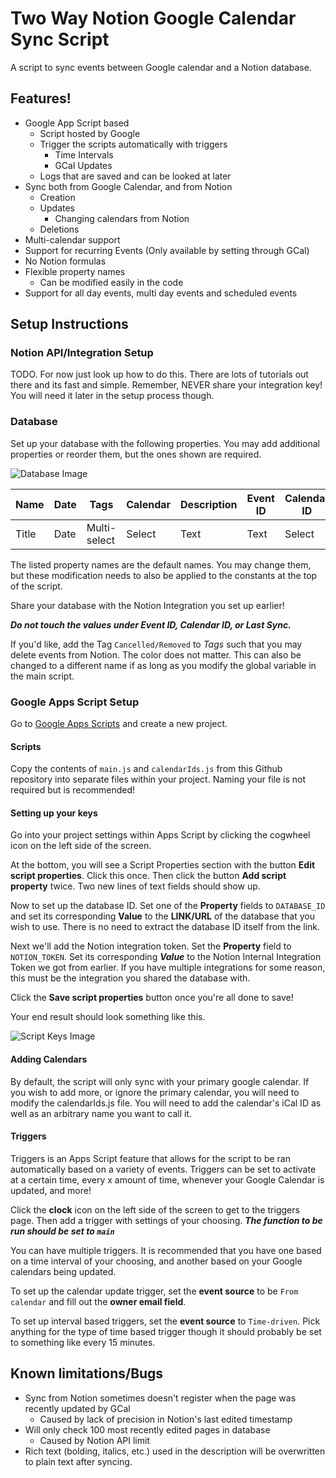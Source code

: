 # Two Way Notion Google Calendar Sync Script

A script to sync events between Google calendar and a Notion database.

## Features!

- Google App Script based
  - Script hosted by Google
  - Trigger the scripts automatically with triggers
    - Time Intervals
    - GCal Updates
  - Logs that are saved and can be looked at later
- Sync both from Google Calendar, and from Notion
  - Creation
  - Updates
    - Changing calendars from Notion
  - Deletions
- Multi-calendar support
- Support for recurring Events (Only available by setting through GCal)
- No Notion formulas
- Flexible property names
  - Can be modified easily in the code
- Support for all day events, multi day events and scheduled events

## Setup Instructions

### Notion API/Integration Setup

TODO. For now just look up how to do this. There are lots of tutorials out there and its fast and simple. Remember, NEVER share your integration key! You will need it later in the setup process though.

### Database

Set up your database with the following properties. You may add additional properties or reorder them, but the ones shown are required.

![Database Image](https://github.com/hk21702/Notion-Google-Cal-JS/blob/main/images/database.png?raw=true)

| Name  | Date | Tags         | Calendar | Description | Event ID | Calendar ID | Last Sync |
| ----- | ---- | ------------ | -------- | ----------- | -------- | ----------- | --------- |
| Title | Date | Multi-select | Select   | Text        | Text     | Select      | Date      |

The listed property names are the default names. You may change them, but these modification needs to also be applied to the constants at the top of the script.

Share your database with the Notion Integration you set up earlier!

**_Do not touch the values under Event ID, Calendar ID, or Last Sync._**

If you'd like, add the Tag `Cancelled/Removed` to _Tags_ such that you may delete events from Notion. The color does not matter. This can also be changed to a different name if as long as you modify the global variable in the main script.

### Google Apps Script Setup

Go to [Google Apps Scripts](https://script.google.com/home/start) and create a new project.

#### Scripts

Copy the contents of `main.js` and `calendarIds.js` from this Github repository into separate files within your project. Naming your file is not required but is recommended!

#### Setting up your keys

Go into your project settings within Apps Script by clicking the cogwheel icon on the left side of the screen.

At the bottom, you will see a Script Properties section with the button **Edit script properties**. Click this once. Then click the button **Add script property** twice. Two new lines of text fields should show up.

Now to set up the database ID. Set one of the **Property** fields to `DATABASE_ID` and set its corresponding **Value** to the **LINK/URL** of the database that you wish to use. There is no need to extract the database ID itself from the link.

Next we'll add the Notion integration token. Set the **Property** field to `NOTION_TOKEN`. Set its corresponding **_Value_** to the Notion Internal Integration Token we got from earlier. If you have multiple integrations for some reason, this must be the integration you shared the database with.

Click the **Save script properties** button once you're all done to save!

Your end result should look something like this.

![Script Keys Image](https://github.com/hk21702/Notion-Google-Cal-JS/blob/main/images/script_keys.png?raw=true)

#### Adding Calendars

By default, the script will only sync with your primary google calendar. If you wish to add more, or ignore the primary calendar, you will need to modify the calendarIds.js file. You will need to add the calendar's iCal ID as well as an arbitrary name you want to call it.

#### Triggers

Triggers is an Apps Script feature that allows for the script to be ran automatically based on a variety of events. Triggers can be set to activate at a certain time, every x amount of time, whenever your Google Calendar is updated, and more!

Click the **clock** icon on the left side of the screen to get to the triggers page. Then add a trigger with settings of your choosing. ***The function to be run should be set to ```main```***

You can have multiple triggers. It is recommended that you have one based on a time interval of your choosing, and another based on your Google calendars being updated. 

To set up the calendar update trigger, set the **event source** to be ```From calendar``` and fill out the **owner email field**.

To set up interval based triggers, set the **event source** to ```Time-driven```. Pick anything for the type of time based trigger though it should probably be set to something like every 15 minutes.

## Known limitations/Bugs

- Sync from Notion sometimes doesn't register when the page was recently updated by GCal
  - Caused by lack of precision in Notion's last edited timestamp
- Will only check 100 most recently edited pages in database
  - Caused by Notion API limit
- Rich text (bolding, italics, etc.) used in the description will be overwritten to plain text after syncing.
